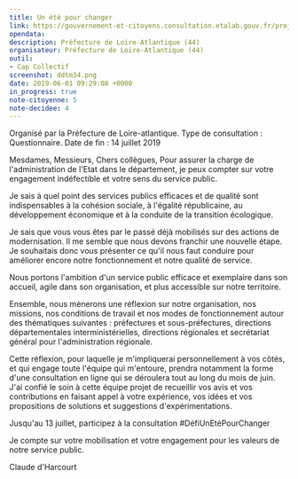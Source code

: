 ```yaml
---
title: Un été pour changer
link: https://gouvernement-et-citoyens.consultation.etalab.gouv.fr/project/un-ete-pour-changer/questionnaire/questionnaire
opendata: 
description: Préfecture de Loire-Atlantique (44)
organisateur: Préfecture de Loire-Atlantique (44)
outil:
- Cap Collectif
screenshot: ddtm34.png
date: 2019-06-01 09:29:08 +0000
in_progress: true
note-citoyenne: 5
note-decidee: 4
---
```


Organisé par la Préfecture de Loire-atlantique. Type de consultation : Questionnaire. 
Date de fin : 14 juillet 2019

Mesdames, Messieurs,
Chers collègues,
Pour assurer la charge de l'administration de l'Etat dans le département, je peux compter sur votre engagement indéfectible et votre sens du service public.

Je sais à quel point des services publics efficaces et de qualité sont indispensables à la cohésion sociale, à l'égalité républicaine, au développement économique et à la conduite de la transition écologique.

Je sais que vous vous êtes par le passé déjà mobilisés sur des actions de modernisation. Il me semble que nous devons franchir une nouvelle étape. Je souhaitais donc vous présenter ce qu'il nous faut conduire pour améliorer encore notre fonctionnement et notre qualité de service.

Nous portons l'ambition d'un service public efficace et exemplaire dans son accueil, agile dans son organisation, et plus accessible sur notre territoire.

Ensemble, nous mènerons une réflexion sur notre organisation, nos missions, nos conditions de travail et nos modes de fonctionnement autour des thématiques suivantes : préfectures et sous-préfectures, directions départementales interministérielles, directions régionales et secrétariat général pour l'administration régionale.

Cette réflexion, pour laquelle je m'impliquerai personnellement à vos côtés, et qui engage toute l'équipe qui m'entoure, prendra notamment la forme d'une consultation en ligne qui se déroulera tout au long du mois de juin. J'ai confié le soin à cette équipe projet de recueillir vos avis et vos contributions en faisant appel à votre expérience, vos idées et vos propositions de solutions et suggestions d'expérimentations.

Jusqu'au 13 juillet, participez à la consultation #DéfiUnEtéPourChanger

Je compte sur votre mobilisation et votre engagement pour les valeurs de notre service public.

Claude d'Harcourt
